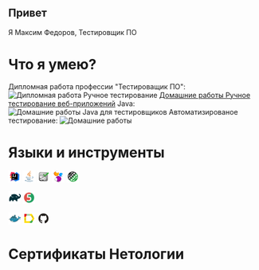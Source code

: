 ## Привет
Я Максим Федоров, Тестировщик ПО

# Что я умею?

Дипломная работа профессии "Тестироващик ПО": ![Дипломная работа](https://github.com/moks24/DiplomProject.git)
Ручное тестирование [Домашние работы Ручное тестирование веб-приложений]()
Java: ![Домашние работы Java для тестировщиков]()
Автоматизированое тестирование: ![Домашние работы]()

# Языки и инструменты
<p  align="left">
   
  <code><img width="5%" title="IntelliJ IDEA" src="images/Intelij_IDEA.svg"></code>
  <code><img width="5%" title="Java" src="images/Java.svg"></code>
  <code><img width="5%" title="Selenium" src="images/Selenium.svg"></code>
  <code><img width="5%" title="Selenide" src="images/selenide-logo.svg "></code>
  <code><img width="5%" title="Rest-Assured" src="images/RESTAssured.svg"></code>
  
  <code><img width="5%" title="Gradle" src="images/Gradle.svg"></code>
  <code><img width="5%" title="JUnit5" src="images/junit5.svg"></code>
  
  <code><img width="5%" title="Docker" src="images/Docker.svg"></code>
  <code><img width="5%" title="Allure Report" src="images/allureReport.svg"></code>
  <code><img width="5%" title="Github" src="images/Github.svg"></code>
<!-- <code><img width="5%" title="Gitlab" src="images/gitlab.svg"></code> -->
 
</p>


# Сертификаты Нетологии


